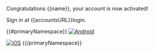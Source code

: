 Congratulations {{name}}, your account is now activated!

Sign in at {{accountsURL}}login.

{{#primaryNamespace}}
[![Android](https://i.imgur.com/tKxAJxm.png)](https://play.google.com/store/apps/details?id=com.cyph.app)

[![iOS](https://i.imgur.com/m8klvH6.png)](https://apps.apple.com/us/app/cyph/id1422086509)
{{/primaryNamespace}}
